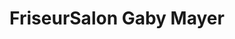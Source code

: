 ---
title: "FriseurSalon Gaby Mayer"
url: /leutkirch-im-allgaeu/friseursalon-gaby-mayer/
shop: Friseur
---
